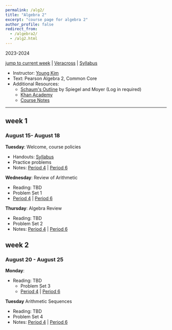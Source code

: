 ```yaml
---
permalink: /alg2/
title: "Algebra 2"
excerpt: "course page for algebra 2"
author_profile: false
redirect_from: 
  - /algebra2/
  - /alg2.html
---
```

2023-2024


[jump to current week](#week-1) | [Veracross](https://accounts.veracross.com/vcs/portals/login) | [Syllabus](/files/stats/alg2syllabus.pdf)

  * Instructor: [Young Kim](yxyzyxy.github.io)
  * Text: Pearson Algebra 2, Common Core
  * Additional Resources:
    * [Schaum's Outline](https://drive.google.com/file/d/1ukws6VYOhGW4ATlJA-4aA0jrcP24paRJ/view?usp=sharing) by Spiegel and Moyer (Log in required)
    * [Khan Academy](https://www.khanacademy.org/math/algebra-home)
    * [Course Notes](/files/moderngeom.pdf)
  
---

## week 1
### August 15- August 18
**Tuesday**: Welcome, course policies
  * Handouts: [Syllabus](/files/stats/alg2syllabus.pdf)
  * Practice problems
  * Notes:  [Period 4](/files/alg2/0815234.pdf) | [Period 6](/files/alg2/0815236.pdf)

**Wednesday**: Review of Arithmetic
  * Reading: TBD
  * Problem Set 1
  * [Period 4](/files/alg2/0816234.pdf) | [Period 6](/files/alg2/0816236.pdf)
  
**Thursday**: Algebra Review
  * Reading: TBD
  * Problem Set 2
  * Notes: [Period 4](/files/alg2/0817234.pdf) | [Period 6](/files/alg2/0817236.pdf)
   
## week 2
### August 20 - August 25
**Monday**: 
* Reading: TBD
  * Problem Set 3
  * [Period 4](/files/alg2/0820234.pdf) | [Period 6](/files/alg2/0816236.pdf)

**Tuesday** Arithmetic Sequences
 * Reading: TBD
  * Problem Set 4
  * Notes: [Period 4](/files/alg2/0822234.pdf) | [Period 6](/files/alg2/0822237.pdf)
